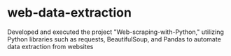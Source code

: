 # web-data-extraction
Developed and executed the project "Web-scraping-with-Python," utilizing Python libraries such as requests, BeautifulSoup, and Pandas to automate data extraction from websites
